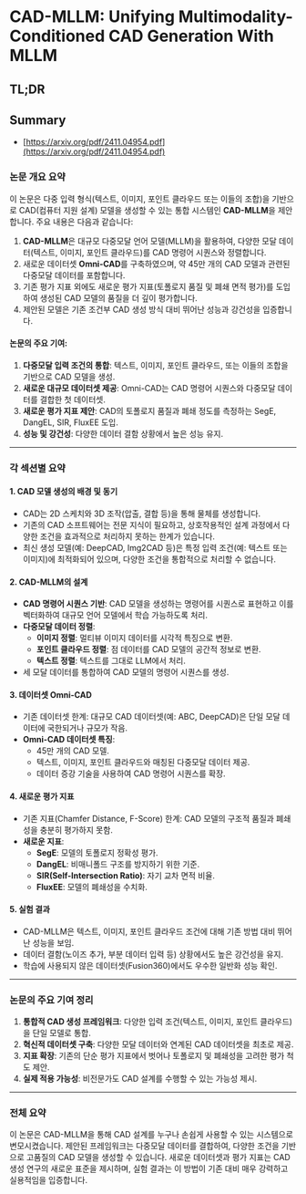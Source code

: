 # CAD-MLLM: Unifying Multimodality-Conditioned CAD Generation With MLLM
## TL;DR
## Summary
- [https://arxiv.org/pdf/2411.04954.pdf](https://arxiv.org/pdf/2411.04954.pdf)

### 논문 개요 요약
이 논문은 다중 입력 형식(텍스트, 이미지, 포인트 클라우드 또는 이들의 조합)을 기반으로 CAD(컴퓨터 지원 설계) 모델을 생성할 수 있는 통합 시스템인 **CAD-MLLM**을 제안합니다. 주요 내용은 다음과 같습니다:

1. **CAD-MLLM**은 대규모 다중모달 언어 모델(MLLM)을 활용하여, 다양한 모달 데이터(텍스트, 이미지, 포인트 클라우드)를 CAD 명령어 시퀀스와 정렬합니다.
2. 새로운 데이터셋 **Omni-CAD**를 구축하였으며, 약 45만 개의 CAD 모델과 관련된 다중모달 데이터를 포함합니다.
3. 기존 평가 지표 외에도 새로운 평가 지표(토폴로지 품질 및 폐쇄 면적 평가)를 도입하여 생성된 CAD 모델의 품질을 더 깊이 평가합니다.
4. 제안된 모델은 기존 조건부 CAD 생성 방식 대비 뛰어난 성능과 강건성을 입증합니다.

#### 논문의 주요 기여:
1. **다중모달 입력 조건의 통합**: 텍스트, 이미지, 포인트 클라우드, 또는 이들의 조합을 기반으로 CAD 모델을 생성.
2. **새로운 대규모 데이터셋 제공**: Omni-CAD는 CAD 명령어 시퀀스와 다중모달 데이터를 결합한 첫 데이터셋.
3. **새로운 평가 지표 제안**: CAD의 토폴로지 품질과 폐쇄 정도를 측정하는 SegE, DangEL, SIR, FluxEE 도입.
4. **성능 및 강건성**: 다양한 데이터 결함 상황에서 높은 성능 유지.

---

### 각 섹션별 요약
#### 1. **CAD 모델 생성의 배경 및 동기**
- CAD는 2D 스케치와 3D 조작(압출, 결합 등)을 통해 물체를 생성합니다.
- 기존의 CAD 소프트웨어는 전문 지식이 필요하고, 상호작용적인 설계 과정에서 다양한 조건을 효과적으로 처리하지 못하는 한계가 있습니다.
- 최신 생성 모델(예: DeepCAD, Img2CAD 등)은 특정 입력 조건(예: 텍스트 또는 이미지)에 최적화되어 있으며, 다양한 조건을 통합적으로 처리할 수 없습니다.

#### 2. **CAD-MLLM의 설계**
- **CAD 명령어 시퀀스 기반**: CAD 모델을 생성하는 명령어를 시퀀스로 표현하고 이를 벡터화하여 대규모 언어 모델에서 학습 가능하도록 처리.
- **다중모달 데이터 정렬**:
  - **이미지 정렬**: 멀티뷰 이미지 데이터를 시각적 특징으로 변환.
  - **포인트 클라우드 정렬**: 점 데이터를 CAD 모델의 공간적 정보로 변환.
  - **텍스트 정렬**: 텍스트를 그대로 LLM에서 처리.
- 세 모달 데이터를 통합하여 CAD 모델의 명령어 시퀀스를 생성.

#### 3. **데이터셋 Omni-CAD**
- 기존 데이터셋 한계: 대규모 CAD 데이터셋(예: ABC, DeepCAD)은 단일 모달 데이터에 국한되거나 규모가 작음.
- **Omni-CAD 데이터셋 특징**:
  - 45만 개의 CAD 모델.
  - 텍스트, 이미지, 포인트 클라우드와 매칭된 다중모달 데이터 제공.
  - 데이터 증강 기술을 사용하여 CAD 명령어 시퀀스를 확장.

#### 4. **새로운 평가 지표**
- 기존 지표(Chamfer Distance, F-Score) 한계: CAD 모델의 구조적 품질과 폐쇄성을 충분히 평가하지 못함.
- **새로운 지표**:
  - **SegE**: 모델의 토폴로지 정확성 평가.
  - **DangEL**: 비매니폴드 구조를 방지하기 위한 기준.
  - **SIR(Self-Intersection Ratio)**: 자기 교차 면적 비율.
  - **FluxEE**: 모델의 폐쇄성을 수치화.

#### 5. **실험 결과**
- CAD-MLLM은 텍스트, 이미지, 포인트 클라우드 조건에 대해 기존 방법 대비 뛰어난 성능을 보임.
- 데이터 결함(노이즈 추가, 부분 데이터 입력 등) 상황에서도 높은 강건성을 유지.
- 학습에 사용되지 않은 데이터셋(Fusion360)에서도 우수한 일반화 성능 확인.

---

### 논문의 주요 기여 정리
1. **통합적 CAD 생성 프레임워크**: 다양한 입력 조건(텍스트, 이미지, 포인트 클라우드)을 단일 모델로 통합.
2. **혁신적 데이터셋 구축**: 다양한 모달 데이터와 연계된 CAD 데이터셋을 최초로 제공.
3. **지표 확장**: 기존의 단순 평가 지표에서 벗어나 토폴로지 및 폐쇄성을 고려한 평가 척도 제안.
4. **실제 적용 가능성**: 비전문가도 CAD 설계를 수행할 수 있는 가능성 제시.

---

### 전체 요약
이 논문은 CAD-MLLM을 통해 CAD 설계를 누구나 손쉽게 사용할 수 있는 시스템으로 변모시켰습니다. 제안된 프레임워크는 다중모달 데이터를 결합하여, 다양한 조건을 기반으로 고품질의 CAD 모델을 생성할 수 있습니다. 새로운 데이터셋과 평가 지표는 CAD 생성 연구의 새로운 표준을 제시하며, 실험 결과는 이 방법이 기존 대비 매우 강력하고 실용적임을 입증합니다.